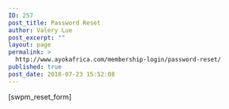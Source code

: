 ```yaml
---
ID: 257
post_title: Password Reset
author: Valery Lue
post_excerpt: ""
layout: page
permalink: >
  http://www.ayokafrica.com/membership-login/password-reset/
published: true
post_date: 2018-07-23 15:52:08
---
```

[swpm_reset_form]